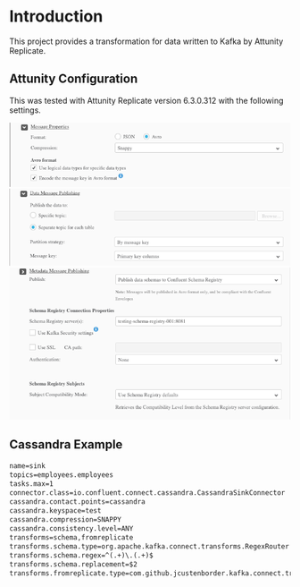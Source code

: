 # Introduction

This project provides a transformation for data written to Kafka by Attunity Replicate. 

## Attunity Configuration

This was tested with Attunity Replicate version 6.3.0.312 with the following settings.

![alt text](images/message_properties.png)
![alt text](images/data_message_publishing.png)
![alt text](images/metadata_message_publishing.png)

## Cassandra Example

```properties
name=sink
topics=employees.employees
tasks.max=1
connector.class=io.confluent.connect.cassandra.CassandraSinkConnector
cassandra.contact.points=cassandra
cassandra.keyspace=test
cassandra.compression=SNAPPY
cassandra.consistency.level=ANY
transforms=schema,fromreplicate
transforms.schema.type=org.apache.kafka.connect.transforms.RegexRouter
transforms.schema.regex=^(.+)\.(.+)$
transforms.schema.replacement=$2
transforms.fromreplicate.type=com.github.jcustenborder.kafka.connect.transform.common.FromReplicate
```
